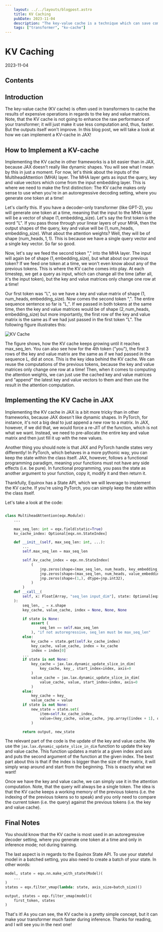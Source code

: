 ```yaml
---
    layout: ../../layouts/blogpost.astro
    title: KV Caching
    pubDate: 2023-11-04
    description: "The key-value cache is a technique which can save computing resources in your transformer"
    tags: ["transformer", "kv-cache"]
---
```


# KV Caching

2023-11-04

## Contents

## Introduction

The key-value cache (KV cache) is often used in transformers to cache the results of expensive operations in regards to the key and value matrices. Note, that the KV cache is not going to enhance the raw performance of your transformer; it will just make it use less computation and, thus, faster. But the outputs itself won't improve. In this blog post, we will take a look at how we can implement a KV-cache in JAX!

## How to Implement a KV-cache

Implementing the KV cache in other frameworks is a bit easier than in JAX, because JAX doesn't really like dynamic shapes. You will see what I mean by this in just a moment. For now, let's think about the inputs of the MultiheadAttention (MHA) layer. The MHA layer gets as input the query, key and value vectors which come from the input embedding layer. This is where we need to make the first distinction: The KV cache makes only sense to use when you're in an autoregressive decoding setting, where you generate one token at a time!

Let's clarify this. If you have a decoder-only transformer (like GPT-2), you will generate one token at a time, meaning that the input to the MHA layer will be a vector of shape $(1, \text{embedding\_size})$. Let's say the first token is the word "L". If you pass those through your linear layers of your MHA, then the output shapes of the query, key and value will be $(1, \text{num\_heads}, \text{embedding\_size})$. What about the attention weights? Well, they will be of shape $(\text{num\_heads}, 1, 1)$. This is because we have a single query vector and a single key vector. So far so good.

Now, let's say we feed the second token "," into the MHA layer. The input will again be of shape $(1, \text{embedding\_size})$, but what about our previous token? If we feed one token at a time, we won't even know about any of the previous tokens. This is where the KV cache comes into play. At each timestep, we get a query as input, which can change all the time (after all, it's the input token), but the key and value matrices only change one row at a time!

Our first token was "L", so we have a key and value matrix of shape $(1, \text{num\_heads}, \text{embedding\_size})$. Now comes the second token ",". The entire sequence sentence so far is "L,". If we passed in both tokens at the same time, then the key and value matrices would be of shape $(2, \text{num\_heads}, \text{embedding\_size})$ but more importantly, the first row of the key and value matrix is the same as if we had just passed in the first token "L". The following figure illustrates this:

![KV Cache](/posts/kv-cache/KVCache.drawio.svg)

The figure shows, how the KV cache keeps growing until it reaches max_seq_len. You can also see how for the 4th token ("you"), the first 3 rows of the key and value matrix are the same as if we had passed in the sequence L, did at once. This is the key idea behind the KV cache. We can reuse the computations of the previous tokens, because the key and value matrices only change one row at a time! Then, when it comes to computing the attention weights, we can just use the cached key and value matrices and "append" the latest key and value vectors to them and then use the result in the attention computation.

## Implementing the KV Cache in JAX

Implementing the KV cache in JAX is a bit more tricky than in other frameworks, because JAX doesn't like dynamic shapes. In PyTorch, for instance, it's not a big deal to just append a new row to a matrix. In JAX, however, if we did that, we would force a re-JIT of the function, which is not what we want. Instead, we need to pre-allocate the entire key and value matrix and then just fill it up with the new values.

Another thing you should note is that JAX and PyTorch handle states very differently! In PyTorch, which behaves in a more pythonic way, you can keep the state within the class itself. JAX, however, follows a functional programming paradigm, meaning your functions must not have any side effects (i.e. be pure). In functional programming, you pass the state as another argument to your function, copy it, modify it and then return it.

Thankfully, Equinox has a State API, which we will leverage to implement the KV cache. If you're using PyTorch, you can simply keep the state within the class itself.

Let's take a look at the code:

```python

class MultiheadAttention(eqx.Module):
    ...

    max_seq_len: int = eqx.field(static=True)
    kv_cache_index: Optional[eqx.nn.StateIndex]

    def __init__(self, max_seq_len: int, ...):
        ...
        self.max_seq_len = max_seq_len

        self.kv_cache_index = eqx.nn.StateIndex(
            (
                jnp.zeros(shape=(max_seq_len, num_heads, key_embedding_dim)),
                jnp.zeros(shape=(max_seq_len, num_heads, value_embedding_dim)),
                jnp.zeros(shape=(1,), dtype=jnp.int32),
            )
        )
    def __call__(
        self, x: Float[Array, "seq_len input_dim"], state: Optional[eqx.nn.State]
    ):
        seq_len, _ = x.shape
        key_cache, value_cache, index = None, None, None

        if state is None:
            assert (
                seq_len == self.max_seq_len
            ), "if not autoregressive, seq_len must be max_seq_len"
        else:
            kv_cache = state.get(self.kv_cache_index)
            key_cache, value_cache, index = kv_cache
            index = index[0]
        ...
        if state is not None:
            key_cache = jax.lax.dynamic_update_slice_in_dim(
                key_cache, key_, start_index=index, axis=0
            )
            value_cache = jax.lax.dynamic_update_slice_in_dim(
                value_cache, value, start_index=index, axis=0
            )
        else:
            key_cache = key_
            value_cache = value
        if state is not None:
            new_state = state.set(
                item=self.kv_cache_index,
                value=(key_cache, value_cache, jnp.array([index + 1], dtype=jnp.int32)),
            )

        return output, new_state
```

The relevant part of the code is the update of the key and value cache. We use the `jax.lax.dynamic_update_slice_in_dim` function to update the key and value cache. This function updates a matrix at a given index and axis and puts the second argument of the function at the given index. The best part about this is that if the index is bigger than the size of the matrix, it will simply wrap around and start from the beginning. This is exactly what we want!

Once we have the key and value cache, we can simply use it in the attention computation. Note, that the query will always be a single token. The idea is that the KV cache keeps a working memory of the previous tokens (i.e. the indexing of the previous tokens so to speak) and you only need to compare the current token (i.e. the query) against the previous tokens (i.e. the key and value cache).

## Final Notes

You should know that the KV cache is most used in an autoregressive decoder setting, where you generate one token at a time and only in inference mode; not during training.

The last aspect is in regards to the Equinox State API. To use your stateful model in a batched setting, you also need to create a batch of your state. In other words:

```python
model, state = eqx.nn.make_with_state(Model)(
    ...
)
states = eqx.filter_vmap(lambda: state, axis_size=batch_size)()

output, states = eqx.filter_vmap(model)(
    first_token, states
)
```

That's it! As you can see, the KV cache is a pretty simple concept, but it can make your transformer much faster during inference. Thanks for reading, and I will see you in the next one!
